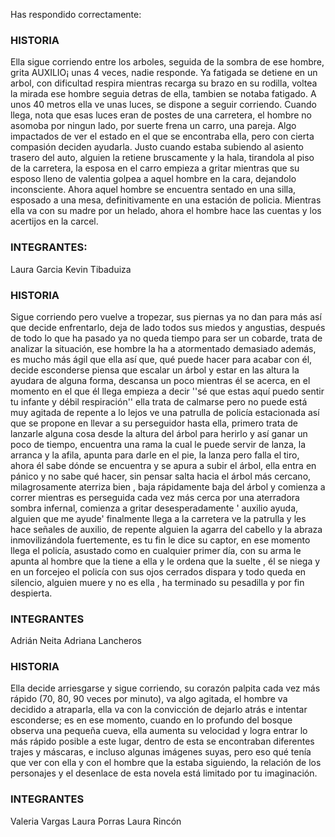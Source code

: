 Has respondido correctamente:

### HISTORIA
Ella sigue corriendo entre los arboles, seguida de la sombra de ese hombre, grita AUXILIO¡ unas 4 veces, nadie responde. Ya fatigada se detiene en un arbol, con dificultad respira mientras recarga su brazo en su rodilla, voltea la mirada ese hombre seguia detras de ella, tambien se notaba fatigado. A unos 40 metros ella ve unas luces, se dispone a seguir corriendo. Cuando llega, nota que esas luces eran de postes de una carretera, el hombre no asomoba por ningun lado, por suerte frena un carro, una pareja. Algo impactados de ver el estado en el que se encontraba ella, pero con cierta compasión deciden ayudarla. Justo cuando estaba subiendo al asiento trasero del auto, alguien la retiene bruscamente y la hala, tirandola al piso de la carretera, la esposa en el carro empieza a gritar mientras que su esposo lleno de valentia golpea a aquel hombre en la cara, dejandolo inconsciente. Ahora aquel hombre se encuentra sentado en una silla, esposado a una mesa, definitivamente en una estación de policia. Mientras ella va con su madre por un helado, ahora el hombre hace las cuentas y los acertijos en la carcel.

### INTEGRANTES:
Laura Garcia
Kevin Tibaduiza

### HISTORIA
 Sigue corriendo pero vuelve a tropezar, sus piernas ya no dan para más así que decide enfrentarlo, deja de lado todos sus miedos y angustias, después de todo lo que ha pasado ya no queda tiempo para ser un cobarde, trata de analizar la situación, ese hombre la ha a atormentado demasiado además, es mucho más ágil que ella así que, qué puede hacer para acabar con él, decide esconderse piensa que escalar un árbol y estar en las altura la ayudara de alguna forma, descansa un poco mientras él se acerca, en el momento en el que él llega empieza a decir ''sé que estas aquí puedo sentir tu infante y débil respiración'' ella trata de calmarse pero no puede está muy agitada de repente a lo lejos ve una patrulla de policía estacionada así que se propone en llevar a su perseguidor hasta ella, primero trata de lanzarle alguna cosa desde la altura del árbol para herirlo y así ganar un poco de tiempo, encuentra una rama la cual le puede servir de lanza, la arranca y la afila, apunta para darle en el pie, la lanza pero falla el tiro, ahora él sabe dónde se encuentra y se apura a subir el árbol, ella entra en pánico y no sabe qué hacer, sin pensar salta hacia el árbol más cercano, milagrosamente aterriza bien , baja rápidamente baja del árbol y comienza a correr mientras es perseguida cada vez más cerca por una aterradora sombra infernal, comienza a gritar desesperadamente ' auxilio ayuda, alguien que me ayude' finalmente llega a la carretera ve la patrulla y les hace señales de auxilio, de repente alguien la agarra del cabello y la abraza inmovilizándola fuertemente, es tu fin le dice su captor, en ese momento llega el policía, asustado como en cualquier primer día, con su arma le apunta al hombre que la tiene a ella y le ordena que la suelte , él se niega y en un forcejeo el policía con sus ojos cerrados dispara y todo queda en silencio, alguien muere y no es ella , ha terminado su pesadilla y por fin despierta. 
 
 ### INTEGRANTES
 Adrián Neita
 Adriana Lancheros

### HISTORIA
 Ella decide arriesgarse y sigue corriendo, su corazón palpita cada vez más rápido (70, 80, 90 veces por minuto), va algo agitada, el hombre va decidido a atraparla, ella va con la convicción de  dejarlo atrás e intentar esconderse; es en ese momento, cuando en lo profundo del bosque observa una pequeña cueva, ella aumenta su velocidad y logra entrar lo más rápido posible a este lugar, dentro de esta se encontraban diferentes trajes y máscaras, e incluso algunas imágenes suyas, pero eso qué tenía que ver con ella y con el hombre que la estaba siguiendo, la relación de los personajes  y el desenlace de esta novela está limitado por tu imaginación.
  
  ### INTEGRANTES
  Valeria Vargas
  Laura Porras
  Laura Rincón
 

 
